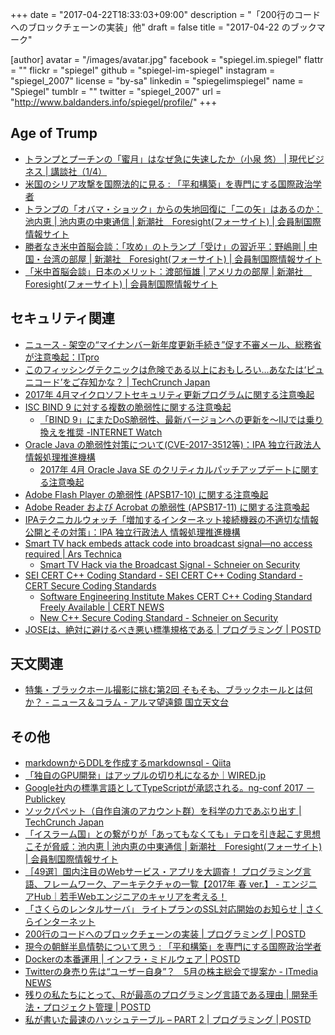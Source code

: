 +++
date = "2017-04-22T18:33:03+09:00"
description = "「200行のコードへのブロックチェーンの実装」他"
draft = false
title = "2017-04-22 のブックマーク"

[author]
  avatar = "/images/avatar.jpg"
  facebook = "spiegel.im.spiegel"
  flattr = ""
  flickr = "spiegel"
  github = "spiegel-im-spiegel"
  instagram = "spiegel_2007"
  license = "by-sa"
  linkedin = "spiegelimspiegel"
  name = "Spiegel"
  tumblr = ""
  twitter = "spiegel_2007"
  url = "http://www.baldanders.info/spiegel/profile/"
+++

## Age of Trump

- [トランプとプーチンの「蜜月」はなぜ急に失速したか（小泉 悠） | 現代ビジネス | 講談社（1/4）](http://gendai.ismedia.jp/articles/-/51379)
- [米国のシリア攻撃を国際法的に見る : 「平和構築」を専門にする国際政治学者](http://shinodahideaki.blog.jp/archives/15946733.html)
- [トランプの「オバマ・ショック」からの失地回復に「二の矢」はあるのか：池内恵 | 池内恵の中東通信 | 新潮社　Foresight(フォーサイト) | 会員制国際情報サイト](http://www.fsight.jp/articles/-/42188)
- [勝者なき米中首脳会談：「攻め」のトランプ「受け」の習近平：野嶋剛 | 中国・台湾の部屋 | 新潮社　Foresight(フォーサイト) | 会員制国際情報サイト](http://www.fsight.jp/articles/-/42196)
- [「米中首脳会談」日本のメリット：渡部恒雄 | アメリカの部屋 | 新潮社　Foresight(フォーサイト) | 会員制国際情報サイト](http://www.fsight.jp/articles/-/42192)

## セキュリティ関連

- [ニュース - 架空の“マイナンバー新年度更新手続き”促す不審メール、総務省が注意喚起：ITpro](http://itpro.nikkeibp.co.jp/atcl/news/17/040701075/?rt=nocnt)
- [このフィッシングテクニックは危険である以上におもしろい…あなたは‘ピュニコード’をご存知かな？ | TechCrunch Japan](http://jp.techcrunch.com/2017/04/21/20170420this-phishing-technique-is-more-interesting-than-dangerous/)
- [2017年 4月マイクロソフトセキュリティ更新プログラムに関する注意喚起](http://www.jpcert.or.jp/at/2017/at170015.html)
- [ISC BIND 9 に対する複数の脆弱性に関する注意喚起](http://www.jpcert.or.jp/at/2017/at170016.html)
    - [「BIND 9」にまたDoS脆弱性、最新バージョンへの更新を～IIJでは乗り換えを推奨 -INTERNET Watch](http://internet.watch.impress.co.jp/docs/news/1054770.html)
- [Oracle Java の脆弱性対策について(CVE-2017-3512等)：IPA 独立行政法人 情報処理推進機構](http://www.ipa.go.jp/security/ciadr/vul/20170419-jre.html)
    - [2017年 4月 Oracle Java SE のクリティカルパッチアップデートに関する注意喚起](http://www.jpcert.or.jp/at/2017/at170017.html)
- [Adobe Flash Player の脆弱性 (APSB17-10) に関する注意喚起](http://www.jpcert.or.jp/at/2017/at170013.html)
- [Adobe Reader および Acrobat の脆弱性 (APSB17-11) に関する注意喚起](http://www.jpcert.or.jp/at/2017/at170014.html)
- [IPAテクニカルウォッチ「増加するインターネット接続機器の不適切な情報公開とその対策」：IPA 独立行政法人 情報処理推進機構](http://www.ipa.go.jp/security/technicalwatch/20160531.html)
- [Smart TV hack embeds attack code into broadcast signal—no access required | Ars Technica](https://arstechnica.com/security/2017/03/smart-tv-hack-embeds-attack-code-into-broadcast-signal-no-access-required/)
    - [Smart TV Hack via the Broadcast Signal - Schneier on Security](https://www.schneier.com/blog/archives/2017/04/smart_tv_hack_v.html)
- [SEI CERT C++ Coding Standard - SEI CERT C++ Coding Standard - CERT Secure Coding Standards](https://www.securecoding.cert.org/confluence/pages/viewpage.action?pageId=637)
    - [Software Engineering Institute Makes CERT C++ Coding Standard Freely Available | CERT NEWS](http://www.sei.cmu.edu/news/article.cfm?assetid=495412&article=081&year=2017)
    - [New C++ Secure Coding Standard - Schneier on Security](https://www.schneier.com/blog/archives/2017/04/new_c_secure_co.html)
- [JOSEは、絶対に避けるべき悪い標準規格である | プログラミング | POSTD](http://postd.cc/jwt-json-web-tokens-is-bad-standard-that-everyone-should-avoid/)

## 天文関連

- [特集・ブラックホール撮影に挑む第2回 そもそも、ブラックホールとは何か？ - ニュース＆コラム - アルマ望遠鏡 国立天文台](http://alma.mtk.nao.ac.jp/j/news/alma/2017/04142_7.html)

## その他

- [markdownからDDLを作成するmarkdownsql - Qiita](http://qiita.com/narita-takeru/items/437e3d85504421ebb359)
- [「独自のGPU開発」はアップルの切り札になるか｜WIRED.jp](http://wired.jp/2017/04/09/apples-making-gpu/)
- [Google社内の標準言語としてTypeScriptが承認される。ng-conf 2017 － Publickey](http://www.publickey1.jp/blog/17/googletypescriptng-conf_2017.html)
- [ソックパペット（自作自演のアカウント群）を科学の力であぶり出す | TechCrunch Japan](http://jp.techcrunch.com/2017/04/08/20170407spotting-sockpuppets-with-science/)
- [「イスラーム国」との繋がりが「あってもなくても」テロを引き起こす思想こそが脅威：池内恵 | 池内恵の中東通信 | 新潮社　Foresight(フォーサイト) | 会員制国際情報サイト](http://www.fsight.jp/articles/-/42187)
- [［49選］国内注目のWebサービス・アプリを大調査！ プログラミング言語、フレームワーク、アーキテクチャの一覧【2017年 春 ver.】 - エンジニアHub｜若手Webエンジニアのキャリアを考える！](https://employment.en-japan.com/engineerhub/entry/2017/04/07/110000)
- [「さくらのレンタルサーバ」 ライトプランのSSL対応開始のお知らせ | さくらインターネット](https://www.sakura.ad.jp/news/sakurainfo/newsentry.php?id=1567)
- [200行のコードへのブロックチェーンの実装 | プログラミング | POSTD](http://postd.cc/a-blockchain-in-200-lines-of-code/)
- [現今の朝鮮半島情勢について思う : 「平和構築」を専門にする国際政治学者](http://shinodahideaki.blog.jp/archives/16186170.html)
- [Dockerの本番運用 | インフラ・ミドルウェア | POSTD](http://postd.cc/docker-in-production-an-update/)
- [Twitterの身売り先は“ユーザー自身”？　5月の株主総会で提案か - ITmedia NEWS](http://www.itmedia.co.jp/news/articles/1704/14/news139.html)
- [残りの私たちにとって、Rが最高のプログラミング言語である理由 | 開発手法・プロジェクト管理 | POSTD](http://postd.cc/why-r-stats-is-the-best/)
- [私が書いた最速のハッシュテーブル – PART 2 | プログラミング | POSTD](http://postd.cc/i-wrote-the-fastest-hashtable/)
